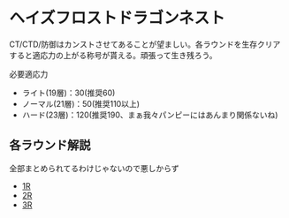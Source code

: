 # ヘイズフロストドラゴンネスト

CT/CTD/防御はカンストさせてあることが望ましい。各ラウンドを生存クリアすると適応力の上がる称号が貰える。頑張って生き残ろう。

必要適応力

- ライト(19層)：30(推奨60)
- ノーマル(21層)：50(推奨110以上)
- ハード(23層)：120(推奨190、まぁ我々パンピーにはあんまり関係ないね)

## 各ラウンド解説

全部まとめられてるわけじゃないので悪しからず

- [1R](1R.md)
- [2R](2R.md)
- [3R](3R.md)
